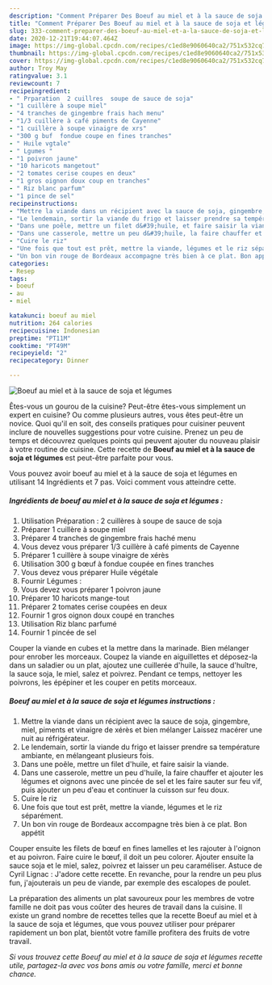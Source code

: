 ```yaml
---
description: "Comment Préparer Des Boeuf au miel et à la sauce de soja et légumes"
title: "Comment Préparer Des Boeuf au miel et à la sauce de soja et légumes"
slug: 333-comment-preparer-des-boeuf-au-miel-et-a-la-sauce-de-soja-et-legumes
date: 2020-12-21T19:44:07.464Z
image: https://img-global.cpcdn.com/recipes/c1ed8e9060640ca2/751x532cq70/boeuf-au-miel-et-a-la-sauce-de-soja-et-legumes-photo-principale-de-la-recette.jpg
thumbnail: https://img-global.cpcdn.com/recipes/c1ed8e9060640ca2/751x532cq70/boeuf-au-miel-et-a-la-sauce-de-soja-et-legumes-photo-principale-de-la-recette.jpg
cover: https://img-global.cpcdn.com/recipes/c1ed8e9060640ca2/751x532cq70/boeuf-au-miel-et-a-la-sauce-de-soja-et-legumes-photo-principale-de-la-recette.jpg
author: Troy May
ratingvalue: 3.1
reviewcount: 7
recipeingredient:
- " Prparation  2 cuillres  soupe de sauce de soja"
- "1 cuillère à soupe miel"
- "4 tranches de gingembre frais hach menu"
- "1/3 cuillère à café piments de Cayenne"
- "1 cuillère à soupe vinaigre de xrs"
- "300 g buf  fondue coupe en fines tranches"
- " Huile vgtale"
- " Lgumes "
- "1 poivron jaune"
- "10 haricots mangetout"
- "2 tomates cerise coupes en deux"
- "1 gros oignon doux coup en tranches"
- " Riz blanc parfum"
- "1 pince de sel"
recipeinstructions:
- "Mettre la viande dans un récipient avec la sauce de soja, gingembre, miel, piments et vinaigre de xérès et bien mélanger Laissez macérer une nuit au réfrigérateur."
- "Le lendemain, sortir la viande du frigo et laisser prendre sa température ambiante, en mélangeant plusieurs fois."
- "Dans une poêle, mettre un filet d&#39;huile, et faire saisir la viande."
- "Dans une casserole, mettre un peu d&#39;huile, la faire chauffer et ajouter les légumes et oignons avec une pincée de sel et les faire sauter sur feu vif, puis ajouter un peu d&#39;eau et continuer la cuisson sur feu doux."
- "Cuire le riz"
- "Une fois que tout est prêt, mettre la viande, légumes et le riz séparément."
- "Un bon vin rouge de Bordeaux accompagne très bien à ce plat. Bon appétit"
categories:
- Resep
tags:
- boeuf
- au
- miel

katakunci: boeuf au miel 
nutrition: 264 calories
recipecuisine: Indonesian
preptime: "PT11M"
cooktime: "PT49M"
recipeyield: "2"
recipecategory: Dinner

---
```



![Boeuf au miel et à la sauce de soja et légumes](https://img-global.cpcdn.com/recipes/c1ed8e9060640ca2/751x532cq70/boeuf-au-miel-et-a-la-sauce-de-soja-et-legumes-photo-principale-de-la-recette.jpg)

Êtes-vous un gourou de la cuisine? Peut-être êtes-vous simplement un expert en cuisine? Ou comme plusieurs autres, vous êtes peut-être un novice. Quoi qu'il en soit, des conseils pratiques pour cuisiner peuvent inclure de nouvelles suggestions pour votre cuisine. Prenez un peu de temps et découvrez quelques points qui peuvent ajouter du nouveau plaisir à votre routine de cuisine. Cette recette de <strong> Boeuf au miel et à la sauce de soja et légumes </strong> est peut-être parfaite pour vous.

<!--inarticleads1-->

Vous pouvez avoir boeuf au miel et à la sauce de soja et légumes en utilisant 14 Ingrédients et 7 pas. Voici comment vous atteindre cette.

##### Ingrédients de boeuf au miel et à la sauce de soja et légumes :

1. Utilisation  Préparation : 2 cuillères à soupe de sauce de soja
1. Préparer 1 cuillère à soupe miel
1. Préparer 4 tranches de gingembre frais haché menu
1. Vous devez vous préparer 1/3 cuillère à café piments de Cayenne
1. Préparer 1 cuillère à soupe vinaigre de xérès
1. Utilisation 300 g bœuf à fondue coupée en fines tranches
1. Vous devez vous préparer  Huile végétale
1. Fournir  Légumes :
1. Vous devez vous préparer 1 poivron jaune
1. Préparer 10 haricots mange-tout
1. Préparer 2 tomates cerise coupées en deux
1. Fournir 1 gros oignon doux coupé en tranches
1. Utilisation  Riz blanc parfumé
1. Fournir 1 pincée de sel


Couper la viande en cubes et la mettre dans la marinade. Bien mélanger pour enrober les morceaux. Coupez la viande en aiguillettes et déposez-la dans un saladier ou un plat, ajoutez une cuillerée d&#39;huile, la sauce d&#39;huître, la sauce soja, le miel, salez et poivrez. Pendant ce temps, nettoyer les poivrons, les épépiner et les couper en petits morceaux. 

<!--inarticleads2-->

##### Boeuf au miel et à la sauce de soja et légumes instructions :

1. Mettre la viande dans un récipient avec la sauce de soja, gingembre, miel, piments et vinaigre de xérès et bien mélanger Laissez macérer une nuit au réfrigérateur.
1. Le lendemain, sortir la viande du frigo et laisser prendre sa température ambiante, en mélangeant plusieurs fois.
1. Dans une poêle, mettre un filet d&#39;huile, et faire saisir la viande.
1. Dans une casserole, mettre un peu d&#39;huile, la faire chauffer et ajouter les légumes et oignons avec une pincée de sel et les faire sauter sur feu vif, puis ajouter un peu d&#39;eau et continuer la cuisson sur feu doux.
1. Cuire le riz
1. Une fois que tout est prêt, mettre la viande, légumes et le riz séparément.
1. Un bon vin rouge de Bordeaux accompagne très bien à ce plat. Bon appétit


Couper ensuite les filets de bœuf en fines lamelles et les rajouter à l&#39;oignon et au poivron. Faire cuire le bœuf, il doit un peu colorer. Ajouter ensuite la sauce soja et le miel, salez, poivrez et laisser un peu caraméliser. Astuce de Cyril Lignac : J&#39;adore cette recette. En revanche, pour la rendre un peu plus fun, j&#39;ajouterais un peu de viande, par exemple des escalopes de poulet. 

<!--inarticleads1-->

<p>
La préparation des aliments un plat savoureux pour les membres de votre famille ne doit pas vous coûter des heures de travail dans la cuisine. Il existe un grand nombre de recettes telles que la recette Boeuf au miel et à la sauce de soja et légumes, que vous pouvez utiliser pour préparer rapidement un bon plat, bientôt votre famille profitera des fruits de votre travail.
</p>

<p>
<i>Si vous trouvez cette Boeuf au miel et à la sauce de soja et légumes recette utile, partagez-la avec vos bons amis ou votre famille, merci et bonne chance.</i>
</p>
